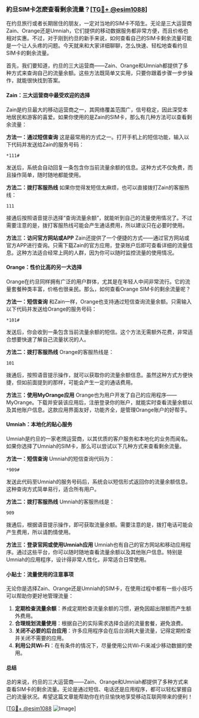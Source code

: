 ### 約旦SIM卡怎麽查看剩余流量？[[TG💪+ @esim1088](https://t.me/s/esim1088)]

在约旦旅行或者长期居住的朋友，一定对当地的SIM卡不陌生。无论是三大运营商Zain、Orange还是Umniah，它们提供的移动数据服务都非常方便，而且价格也相对实惠。不过，对于刚到约旦的新手来说，如何查看自己的SIM卡剩余流量可能是一个让人头疼的问题。今天就来和大家详细聊聊，怎么快速、轻松地查看约旦SIM卡的剩余流量。

首先，我们要知道，约旦的三大运营商——Zain、Orange和Umniah都提供了多种方式来查询自己的流量余额。这些方法既简单又实用，只要你跟着步骤一步步操作，就能很快找到答案。

#### Zain：三大运营商中最受欢迎的选择

Zain是约旦最大的移动运营商之一，其网络覆盖范围广，信号稳定，因此深受本地居民和游客的喜爱。如果你使用的是Zain的SIM卡，那么有几种方法可以查看剩余流量：

**方法一：通过短信查询**
这是最常用的方式之一。打开手机上的短信功能，输入以下代码并发送给Zain的服务号码：
```
*111#
```
发送后，系统会自动回复一条包含你当前流量余额的信息。这种方式不仅免费，而且操作简单，随时随地都能使用。

**方法二：拨打客服热线**
如果你觉得发短信太麻烦，也可以直接拨打Zain的客服热线：
```
111
```
接通后按照语音提示选择“查询流量余额”，就能听到自己的流量使用情况了。不过需要注意的是，拨打客服热线可能会产生通话费用，所以建议只在必要时使用。

**方法三：访问官方网站或APP**
Zain还提供了一个便捷的方式——通过官方网站或官方APP进行查询。只需下载Zain的官方应用，登录账户后即可查看详细的流量信息。这种方法适合经常上网的人群，因为你可以随时监控流量的使用情况。

#### Orange：性价比高的另一大选择

Orange在约旦同样拥有广泛的用户群体，尤其是在年轻人中间非常流行。它的流量套餐种类丰富，价格也很亲民。那么，如何查看Orange SIM卡的剩余流量呢？

**方法一：短信查询**
和Zain一样，Orange也支持通过短信查询流量余额。只需输入以下代码并发送给Orange的服务号码：
```
*101#
```
发送后，你会收到一条包含当前流量余额的短信。这个方法无需额外花费，非常适合想要快速了解自己流量状况的人。

**方法二：拨打客服热线**
Orange的客服热线是：
```
101
```
拨通后，按照语音提示操作，就可以获取你的流量余额信息。虽然这种方式方便快捷，但如前面提到的那样，可能会产生一定的通话费用。

**方法三：使用MyOrange应用**
Orange也为用户开发了自己的应用程序——MyOrange。下载并安装该应用后，注册登录你的账户，就能实时查看流量余额以及其他账户信息。这款应用界面友好，功能齐全，是管理Orange账户的好帮手。

#### Umniah：本地化的贴心服务

Umniah是约旦的一家老牌运营商，以其优质的客户服务和本地化的业务而闻名。如果你选择了Umniah的SIM卡，那么可以尝试以下几种方式来查看剩余流量。

**方法一：短信查询**
Umniah的短信查询代码为：
```
*909#
```
发送此代码至Umniah的服务号码后，系统会以短信形式返回你的流量余额信息。这种查询方式简单易行，适合所有用户。

**方法二：拨打客服热线**
Umniah的客服热线是：
```
909
```
拨通后，根据语音提示操作，即可获取流量余额。需要注意的是，拨打电话可能会产生费用，所以请酌情使用。

**方法三：登录官网或使用Umniah应用**
Umniah也有自己的官方网站和移动应用程序。通过这些平台，你可以随时随地查看流量余额以及其他账户信息。特别是Umniah的应用程序，设计得非常人性化，非常适合日常使用。

#### 小贴士：流量使用的注意事项

无论你是选择Zain、Orange还是Umniah的SIM卡，在使用过程中都有一些小技巧可以帮助你更好地管理流量：

1. **定期检查流量余额**：养成定期检查流量余额的习惯，避免因超出限额而产生额外费用。
2. **合理规划流量使用**：根据自己的实际需求选择合适的流量套餐，避免浪费。
3. **关闭不必要的后台应用**：许多应用程序会在后台消耗大量流量，记得定期检查并关闭不需要的应用。
4. **利用公共Wi-Fi**：在有条件的情况下，尽量使用公共Wi-Fi来减少移动数据的使用。

#### 总结

总的来说，约旦的三大运营商——Zain、Orange和Umniah都提供了多种方式来查看SIM卡的剩余流量。无论是通过短信、电话还是应用程序，都可以轻松掌握自己的流量状况。希望这篇文章能帮助你在约旦愉快地享受移动互联网带来的便利！

[[TG💪+ @esim1088](https://t.me/s/esim1088) ![Image](https://i.postimg.cc/4NQfJmqS/Snipaste-2025-05-13-00-14-12.png)]